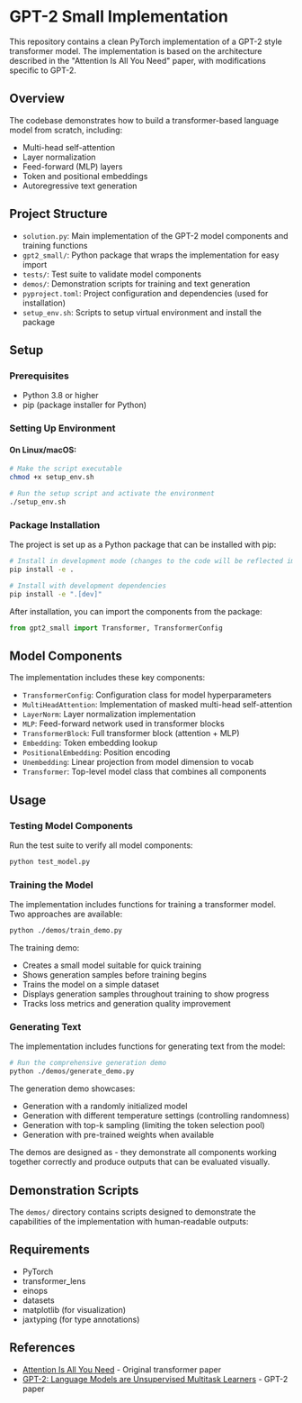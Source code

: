 # GPT-2 Small Implementation

This repository contains a clean PyTorch implementation of a GPT-2 style transformer model. The implementation is based on the architecture described in the "Attention Is All You Need" paper, with modifications specific to GPT-2.

## Overview

The codebase demonstrates how to build a transformer-based language model from scratch, including:

- Multi-head self-attention
- Layer normalization
- Feed-forward (MLP) layers
- Token and positional embeddings
- Autoregressive text generation

## Project Structure

- `solution.py`: Main implementation of the GPT-2 model components and training functions
- `gpt2_small/`: Python package that wraps the implementation for easy import
- `tests/`: Test suite to validate model components
- `demos/`: Demonstration scripts for training and text generation
- `pyproject.toml`: Project configuration and dependencies (used for installation)
- `setup_env.sh`: Scripts to setup virtual environment and install the package

## Setup

### Prerequisites

- Python 3.8 or higher
- pip (package installer for Python)

### Setting Up Environment

#### On Linux/macOS:

```bash
# Make the script executable
chmod +x setup_env.sh

# Run the setup script and activate the environment
./setup_env.sh
```

### Package Installation

The project is set up as a Python package that can be installed with pip:

```bash
# Install in development mode (changes to the code will be reflected immediately)
pip install -e .

# Install with development dependencies
pip install -e ".[dev]"
```

After installation, you can import the components from the package:

```python
from gpt2_small import Transformer, TransformerConfig
```

## Model Components

The implementation includes these key components:

- `TransformerConfig`: Configuration class for model hyperparameters
- `MultiHeadAttention`: Implementation of masked multi-head self-attention
- `LayerNorm`: Layer normalization implementation
- `MLP`: Feed-forward network used in transformer blocks
- `TransformerBlock`: Full transformer block (attention + MLP)
- `Embedding`: Token embedding lookup
- `PositionalEmbedding`: Position encoding
- `Unembedding`: Linear projection from model dimension to vocab
- `Transformer`: Top-level model class that combines all components

## Usage

### Testing Model Components

Run the test suite to verify all model components:

```bash
python test_model.py
```

### Training the Model

The implementation includes functions for training a transformer model. Two approaches are available:

```bash
python ./demos/train_demo.py
```

The training demo:
- Creates a small model suitable for quick training
- Shows generation samples before training begins
- Trains the model on a simple dataset
- Displays generation samples throughout training to show progress
- Tracks loss metrics and generation quality improvement

### Generating Text

The implementation includes functions for generating text from the model:

```bash
# Run the comprehensive generation demo
python ./demos/generate_demo.py
```

The generation demo showcases:
- Generation with a randomly initialized model
- Generation with different temperature settings (controlling randomness)
- Generation with top-k sampling (limiting the token selection pool)
- Generation with pre-trained weights when available

The demos are designed as - they demonstrate all components working together correctly and produce outputs that can be evaluated visually.

## Demonstration Scripts

The `demos/` directory contains scripts designed to demonstrate the capabilities of the implementation with human-readable outputs:

## Requirements

- PyTorch
- transformer_lens
- einops
- datasets
- matplotlib (for visualization)
- jaxtyping (for type annotations)

## References

- [Attention Is All You Need](https://arxiv.org/abs/1706.03762) - Original transformer paper
- [GPT-2: Language Models are Unsupervised Multitask Learners](https://cdn.openai.com/better-language-models/language_models_are_unsupervised_multitask_learners.pdf) - GPT-2 paper
